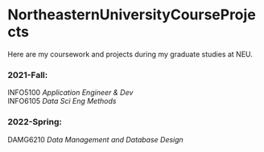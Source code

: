 # NortheasternUniversityCourseProjects
Here are my coursework and projects during my graduate studies at NEU.

### 2021-Fall: 
INFO5100 *Application Engineer & Dev*  
INFO6105 *Data Sci Eng Methods*
           
### 2022-Spring:     
DAMG6210 *Data Management and Database Design*
